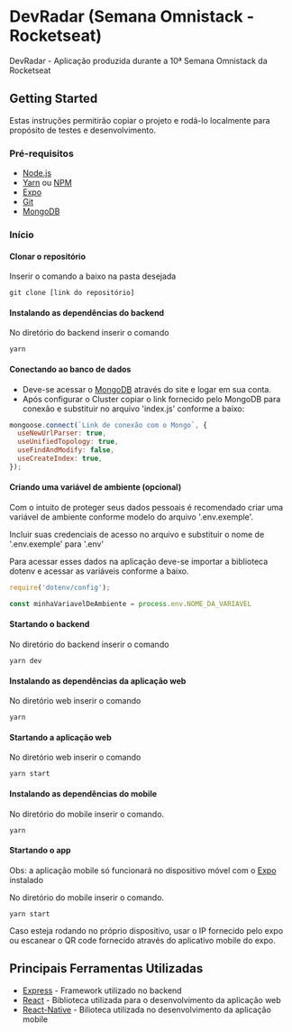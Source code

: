 # DevRadar (Semana Omnistack - Rocketseat)
DevRadar - Aplicação produzida durante a 10ª Semana Omnistack da Rocketseat


## Getting Started

Estas instruções permitirão copiar o projeto e rodá-lo localmente para propósito de testes e desenvolvimento.

### Pré-requisitos

* [Node.js](https://nodejs.org/)
* [Yarn](https://yarnpkg.com/) ou [NPM](https://www.npmjs.com/get-npm)
* [Expo](https://expo.io/)
* [Git](https://git-scm.com/)
* [MongoDB](https://www.mongodb.com/)


### Início

#### Clonar o repositório

Inserir o comando a baixo na pasta desejada

```
git clone [link do repositório]
```

#### Instalando as dependências do backend

No diretório do backend inserir o comando

```
yarn
```

#### Conectando ao banco de dados

* Deve-se acessar o [MongoDB](https://www.mongodb.com/) através do site e logar em sua conta.
* Após configurar o Cluster copiar o link fornecido pelo MongoDB para conexão e substituir no arquivo 'index.js' conforme a baixo:

```javascript
mongoose.connect(`Link de conexão com o Mongo`, {
  useNewUrlParser: true,
  useUnifiedTopology: true,
  useFindAndModify: false,
  useCreateIndex: true,
});
```

#### Criando uma variável de ambiente (opcional)

Com o intuito de proteger seus dados pessoais é recomendado criar uma variável de ambiente conforme modelo do arquivo '.env.exemple'.

Incluir suas credenciais de acesso no arquivo e substituir o nome de '.env.exemple' para '.env'

Para acessar esses dados na aplicação deve-se importar a biblioteca dotenv e acessar as variáveis conforme a baixo.

```javascript
require('dotenv/config');

const minhaVariavelDeAmbiente = process.env.NOME_DA_VARIAVEL
```

#### Startando o backend
No diretório do backend inserir o comando

```
yarn dev
```

#### Instalando as dependências da aplicação web

No diretório web inserir o comando

```
yarn
```

#### Startando a aplicação web
No diretório web inserir o comando

```
yarn start
```

#### Instalando as dependências do mobile

No diretório do mobile inserir o comando.

```
yarn
```

#### Startando o app
Obs: a aplicação mobile só funcionará no dispositivo móvel com o [Expo](https://expo.io/) instalado

No diretório do mobile inserir o comando.

```
yarn start
```

Caso esteja rodando no próprio dispositivo, usar o IP fornecido pelo expo ou escanear o QR code fornecido através do aplicativo mobile do expo.


## Principais Ferramentas Utilizadas
* [Express](https://expressjs.com/pt-br/) - Framework utilizado no backend
* [React](https://pt-br.reactjs.org/) - Biblioteca utilizada para o desenvolvimento da aplicação web
* [React-Native](https://facebook.github.io/react-native/) - Bilioteca utilizada no desenvolvimento da aplicação mobile
